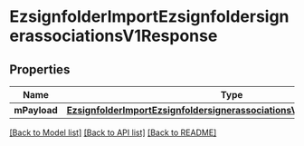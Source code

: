 # EzsignfolderImportEzsignfoldersignerassociationsV1Response

## Properties
Name | Type | Description | Notes
------------ | ------------- | ------------- | -------------
**mPayload** | [**EzsignfolderImportEzsignfoldersignerassociationsV1ResponseMPayload***](EzsignfolderImportEzsignfoldersignerassociationsV1ResponseMPayload.md) |  | 

[[Back to Model list]](../README.md#documentation-for-models) [[Back to API list]](../README.md#documentation-for-api-endpoints) [[Back to README]](../README.md)


